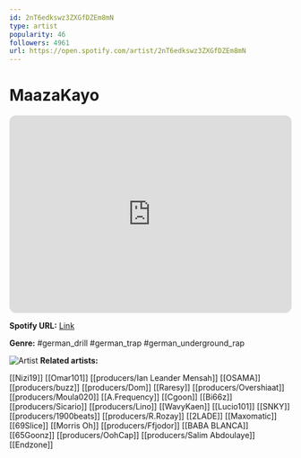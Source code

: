 ```yaml
---
id: 2nT6edkswz3ZXGfDZEm8mN
type: artist
popularity: 46
followers: 4961
url: https://open.spotify.com/artist/2nT6edkswz3ZXGfDZEm8mN
---
```

# MaazaKayo

<iframe style="border-radius:12px" src="https://open.spotify.com/embed/artist/2nT6edkswz3ZXGfDZEm8mN" width="100%" height="352" frameBorder="0" allowfullscreen="" allow="autoplay; clipboard-write; encrypted-media; fullscreen; picture-in-picture" loading="lazy"></iframe>

**Spotify URL:** [Link](https://open.spotify.com/artist/2nT6edkswz3ZXGfDZEm8mN)

**Genre:**  #german_drill #german_trap #german_underground_rap

![Artist](https://i.scdn.co/image/ab6761610000e5eb7846ea17bed4b03c48e19d1c)
**Related artists:**

[[Nizi19]]
[[Omar101]]
[[producers/Ian Leander Mensah]]
[[OSAMA]]
[[producers/buzz]]
[[producers/Dom]]
[[Raresy]]
[[producers/Overshiaat]]
[[producers/Moula020]]
[[A.Frequency]]
[[Cgoon]]
[[Bi66z]]
[[producers/Sicario]]
[[producers/Lino]]
[[WavyKaen]]
[[Lucio101]]
[[SNKY]]
[[producers/1900beats]]
[[producers/R.Rozay]]
[[2LADE]]
[[Maxomatic]]
[[69Slice]]
[[Morris Oh]]
[[producers/Ffjodor]]
[[BABA BLANCA]]
[[65Goonz]]
[[producers/OohCap]]
[[producers/Salim Abdoulaye]]
[[Endzone]]
